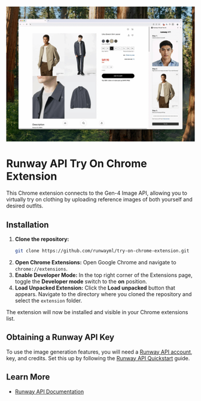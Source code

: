 [![Demo](demo-gif.gif)](demo-gif.gif)

# Runway API Try On Chrome Extension

This Chrome extension connects to the Gen-4 Image API, allowing you to virtually try on clothing by uploading reference images of both yourself and desired outfits.

## Installation

1.  **Clone the repository:**
    ```bash
    git clone https://github.com/runwayml/try-on-chrome-extension.git
    ```
2.  **Open Chrome Extensions:**
    Open Google Chrome and navigate to `chrome://extensions`.
3.  **Enable Developer Mode:**
    In the top right corner of the Extensions page, toggle the **Developer mode** switch to the **on** position.
4.  **Load Unpacked Extension:**
    Click the **Load unpacked** button that appears.
    Navigate to the directory where you cloned the repository and select the `extension` folder.

The extension will now be installed and visible in your Chrome extensions list.

## Obtaining a Runway API Key

To use the image generation features, you will need a [Runway API account](https://dev.runwayml.com/), key, and credits. Set this up by following the [Runway API Quickstart](https://docs.dev.runwayml.com/guides/using-the-api/) guide.

## Learn More

- [Runway API Documentation](https://docs.dev.runwayml.com/)
